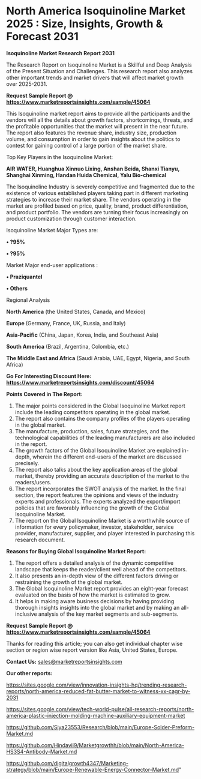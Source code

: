 # North America Isoquinoline Market 2025 : Size, Insights, Growth & Forecast 2031

<strong>Isoquinoline Market Research Report 2031</strong>

The Research Report on Isoquinoline Market is a Skillful and Deep Analysis of the Present Situation and Challenges. This research report also analyzes other important trends and market drivers that will affect market growth over 2025-2031.

<strong>Request Sample Report @ <a href=https://www.marketreportsinsights.com/sample/45064>https://www.marketreportsinsights.com/sample/45064</a></strong>

This Isoquinoline market report aims to provide all the participants and the vendors will all the details about growth factors, shortcomings, threats, and the profitable opportunities that the market will present in the near future. The report also features the revenue share, industry size, production volume, and consumption in order to gain insights about the politics to contest for gaining control of a large portion of the market share.

Top Key Players in the Isoquinoline Market:

<strong>AIR WATER, Huanghua Xinnuo Lixing, Anshan Beida, Shanxi Tianyu, Shanghai Xinming, Handan Huida Chemical, Yalu Bio-chemical</strong>

The Isoquinoline Industry is severely competitive and fragmented due to the existence of various established players taking part in different marketing strategies to increase their market share. The vendors operating in the market are profiled based on price, quality, brand, product differentiation, and product portfolio. The vendors are turning their focus increasingly on product customization through customer interaction.

Isoquinoline Market Major Types are:

<strong>•  ?95%

•  ?95%</strong>

Market Major end-user applications :

<strong>•  Praziquantel

•  Others</strong>

Regional Analysis

</u><strong><b>North America</b></strong> (the United States, Canada, and Mexico)

<strong><b>Europe </b></strong>(Germany, France, UK, Russia, and Italy)

<strong><b>Asia-Pacific</b></strong> (China, Japan, Korea, India, and Southeast Asia)

<strong><b>South America</b></strong> (Brazil, Argentina, Colombia, etc.)

<strong><b>The Middle East and Africa</b></strong> (Saudi Arabia, UAE, Egypt, Nigeria, and South Africa)

<strong>Go For Interesting Discount Here: <a href=https://www.marketreportsinsights.com/discount/45064>https://www.marketreportsinsights.com/discount/45064</a></strong>

<strong>Points Covered in The Report:</strong>
<ol>
  <li>The major points considered in the Global Isoquinoline Market report include the leading competitors operating in the global market.</li>
  <li>The report also contains the company profiles of the players operating in the global market.</li>
  <li>The manufacture, production, sales, future strategies, and the technological capabilities of the leading manufacturers are also included in the report.</li>
  <li>The growth factors of the Global Isoquinoline Market are explained in-depth, wherein the different end-users of the market are discussed precisely.</li>
  <li>The report also talks about the key application areas of the global market, thereby providing an accurate description of the market to the readers/users.</li>
  <li>The report incorporates the SWOT analysis of the market. In the final section, the report features the opinions and views of the industry experts and professionals. The experts analyzed the export/import policies that are favorably influencing the growth of the Global Isoquinoline Market.</li>
  <li>The report on the Global Isoquinoline Market is a worthwhile source of information for every policymaker, investor, stakeholder, service provider, manufacturer, supplier, and player interested in purchasing this research document.</li>
</ol>
<strong>Reasons for Buying Global Isoquinoline Market Report:</strong>

<ol>
  <li>The report offers a detailed analysis of the dynamic competitive landscape that keeps the reader/client well ahead of the competitors.</li>
  <li>It also presents an in-depth view of the different factors driving or restraining the growth of the global market.</li>
  <li>The Global Isoquinoline Market report provides an eight-year forecast evaluated on the basis of how the market is estimated to grow.</li>
  <li>It helps in making aware business decisions by having providing thorough insights insights into the global market and by making an all-inclusive analysis of the key market segments and sub-segments.</li>
</ol>
<strong>Request Sample Report @ <a href=https://www.marketreportsinsights.com/sample/45064>https://www.marketreportsinsights.com/sample/45064</a></strong>


Thanks for reading this article; you can also get individual chapter wise section or region wise report version like Asia, United States, Europe.

<strong>Contact Us:</strong>
sales@marketreportsinsights.com

<strong>Our other reports:</strong>

<a href=https://sites.google.com/view/innovation-insights-hq/trending-research-reports/north-america-reduced-fat-butter-market-to-witness-xx-cagr-by-2031>https://sites.google.com/view/innovation-insights-hq/trending-research-reports/north-america-reduced-fat-butter-market-to-witness-xx-cagr-by-2031</a>

<a href=https://sites.google.com/view/tech-world-pulse/all-research-reports/north-america-plastic-injection-molding-machine-auxiliary-equipment-market>https://sites.google.com/view/tech-world-pulse/all-research-reports/north-america-plastic-injection-molding-machine-auxiliary-equipment-market</a>

<a href=https://github.com/Siya23553/Research/blob/main/Europe-Solder-Preform-Market.md>https://github.com/Siya23553/Research/blob/main/Europe-Solder-Preform-Market.md</a>

<a href=https://github.com/Hindavii9/Marketgrowthh/blob/main/North-America-HS3S4-Antibody-Market.md>https://github.com/Hindavii9/Marketgrowthh/blob/main/North-America-HS3S4-Antibody-Market.md</a>

<a href=https://github.com/digitalgrowth4347/Marketing-strategy/blob/main/Europe-Renewable-Energy-Connector-Market.md>https://github.com/digitalgrowth4347/Marketing-strategy/blob/main/Europe-Renewable-Energy-Connector-Market.md</a>"
